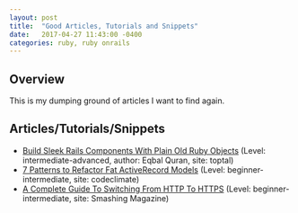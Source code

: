 ```yaml
---
layout: post
title:  "Good Articles, Tutorials and Snippets"
date:   2017-04-27 11:43:00 -0400
categories: ruby, ruby onrails
---
```

## Overview
This is my dumping ground of articles I want to find again. 

## Articles/Tutorials/Snippets

- [Build Sleek Rails Components With Plain Old Ruby Objects](https://www.toptal.com/ruby-on-rails/decoupling-rails-components) (Level: intermediate-advanced, author: Eqbal Quran, site: toptal) 
- [7 Patterns to Refactor Fat ActiveRecord Models](http://blog.codeclimate.com/blog/2012/10/17/7-ways-to-decompose-fat-activerecord-models/) (Level: beginner-intermediate, site: codeclimate)
- [A Complete Guide To Switching From HTTP To HTTPS](https://www.smashingmagazine.com/2017/06/guide-switching-http-https/) (Level: beginner-intermediate, site: Smashing Magazine)

